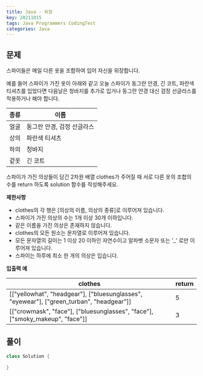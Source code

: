```yaml
---
title: Java - 위장
key: 20211015
tags: Java Programmers CodingTest
categories: Java
---
```


## 문제

스파이들은 매일 다른 옷을 조합하여 입어 자신을 위장합니다.  

예를 들어 스파이가 가진 옷이 아래와 같고 오늘 스파이가 동그란 안경, 긴 코트, 파란색 티셔츠를 입었다면 다음날은 청바지를 추가로 입거나 동그란 안경 대신 검정 선글라스를 착용하거나 해야 합니다.  

|종류|이름|
|--|--|
|얼굴|동그란 안경, 검정 선글라스|
|상의|파란색 티셔츠|
|하의|청바지|
|겉옷|긴 코트|

스파이가 가진 의상들이 담긴 2차원 배열 clothes가 주어질 때 서로 다른 옷의 조합의 수를 return 하도록 solution 함수를 작성해주세요.  

**제한사항**  

* clothes의 각 행은 [의상의 이름, 의상의 종류]로 이루어져 있습니다.  
* 스파이가 가진 의상의 수는 1개 이상 30개 이하입니다.  
* 같은 이름을 가진 의상은 존재하지 않습니다.  
* clothes의 모든 원소는 문자열로 이루어져 있습니다.  
* 모든 문자열의 길이는 1 이상 20 이하인 자연수이고 알파벳 소문자 또는 '_' 로만 이루어져 있습니다.  
* 스파이는 하루에 최소 한 개의 의상은 입습니다.  

**입출력 예**  

|clothes|return|
|--|--|
|[["yellowhat", "headgear"], ["bluesunglasses", "eyewear"], ["green_turban", "headgear"]]|5|
|[["crowmask", "face"], ["bluesunglasses", "face"], ["smoky_makeup", "face"]]|3|

## 풀이
~~~java
class Solution {
    
}
~~~ 
